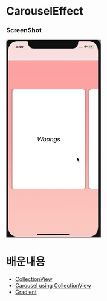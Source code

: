 # CarouselEffect

### ScreenShot

<img src="CarouselEffect.gif" width="250" />


# 배운내용
- [CollectionView](#collectionview)
- [Carousel using CollectionView](#carousel-using-collectionView)
- [Gradient](#gradient)


